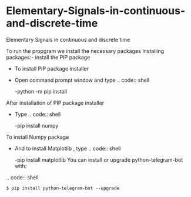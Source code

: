 # Elementary-Signals-in-continuous-and-discrete-time
Elementary Signals in continuous and discrete time 

To run the propgram we install the necessary packages
Installing packages:-
install the PIP package 
- To install PIP package installer 
- Open command prompt window and type 
.. code:: shell

    -python -m pip install

After installation of PIP package installer
- Type
.. code:: shell

    -pip install numpy

To install Numpy package

- And to install Matplotlib , type
.. code:: shell

    -pip install matplotlib 
You can install or upgrade python-telegram-bot with:

.. code:: shell

    $ pip install python-telegram-bot --upgrade
